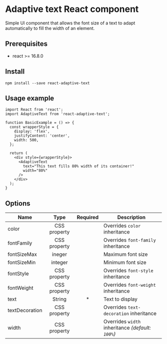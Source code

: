 # Adaptive text React component

Simple UI component that allows the font size of a text to adapt automatically to fill the width of an element.

## Prerequisites

- react >= 16.8.0

## Install

`npm install --save react-adaptive-text`

## Usage example

```
import React from 'react';
import AdaptiveText from 'react-adaptive-text';

function BasicExample = () => {
  const wrapperStyle = {
    display: 'flex',
    justifyContent: 'center',
    width: 500,
  };

  return (
    <div style={wrapperStyle}>
      <AdaptiveText
        text="This text fills 80% width of its container!"
        width="80%"
      />
    </div>
  );
}
```

## Options

|Name|Type|Required|Description|
|-|:-:|:-:|-|
|color|CSS property||Overrides `color` inheritance|
|fontFamily|CSS property||Overrides `font-family` inheritance|
|fontSizeMax|ineger||Maximum font size|
|fontSizeMin|integer||Minimum font size|
|fontStyle|CSS property||Overrides `font-style` inheritance|
|fontWeight|CSS property||Overrides `font-weight` inheritance|
|text|String|*|Text to display|
|textDecoration|CSS property||Overrides `text-decoration` inheritance|
|width|CSS property||Overrides `width` inheritance *(default: `100%`)*|

